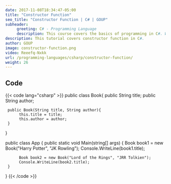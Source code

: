 ```yaml
---
date: 2017-11-08T18:34:47-05:00
title: "Constructor Function"
seo_title: "Constructor Function | C# | GOUP"
subheader:
     greeting: C# - Programming Language
     description: This course covers the basics of programming in C#. Work your way through the videos/articles and I'll teach you everything you need to know to start your programming journey!
description: This tutorial covers constructor function in C#.
author: GOUP
image: constructor-function.png
video: Reeefq-Nxkk
url: /programming-languages/csharp/constructor-function/
weight: 26
---
```

## Code

{{< code lang="csharp" >}}
public class Book{
     public String title;
     public String author;

     public Book(String title, String author){
          this.title = title;
          this.author = author;
     }
}

public class App
{
     public static void Main(string[] args)
     {
          Book book1 = new Book("Harry Potter", "JK Rowling");
          Console.WriteLine(book1.title);

          Book book2 = new Book("Lord of the Rings", "JRR Tolkien");
          Console.WriteLine(book2.title);
     }
}
{{< /code >}}